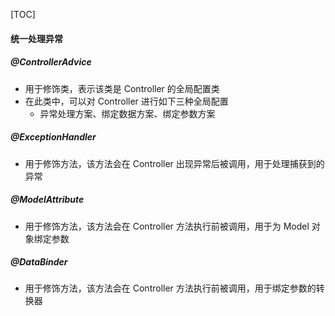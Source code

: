 [TOC]

#### 统一处理异常

##### @ControllerAdvice

- 用于修饰类，表示该类是 Controller 的全局配置类
- 在此类中，可以对 Controller 进行如下三种全局配置
  - 异常处理方案、绑定数据方案、绑定参数方案

##### @ExceptionHandler

- 用于修饰方法，该方法会在 Controller 出现异常后被调用，用于处理捕获到的异常

##### @ModelAttribute

- 用于修饰方法，该方法会在 Controller 方法执行前被调用，用于为 Model 对象绑定参数

##### @DataBinder

- 用于修饰方法，该方法会在 Controller 方法执行前被调用，用于绑定参数的转换器

